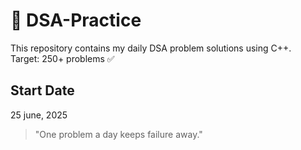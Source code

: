 # 📘 DSA-Practice

This repository contains my daily DSA problem solutions using C++.  
Target: 250+ problems ✅

##  Start Date
25 june, 2025

> "One problem a day keeps failure away."

